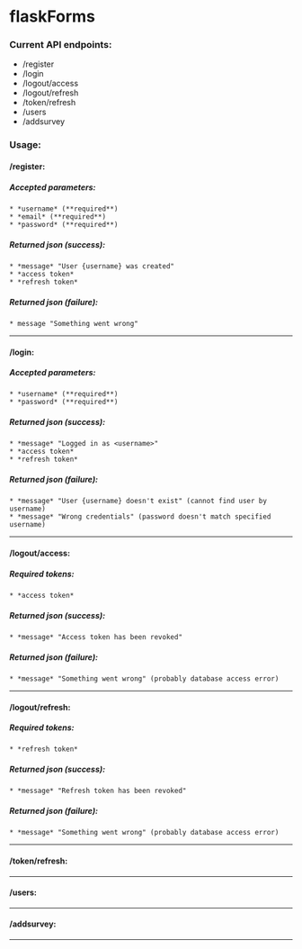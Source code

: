 # flaskForms
### Current API endpoints:

* /register
* /login
* /logout/access
* /logout/refresh
* /token/refresh
* /users
* /addsurvey

### Usage:
#### /register:

  ##### Accepted parameters:
    * *username* (**required**)
    * *email* (**required**)
    * *password* (**required**)
    
  ##### Returned json (success):
    * *message* "User {username} was created"
    * *access token*
    * *refresh token*
  
  ##### Returned json (failure):
    * message "Something went wrong"
----------------------
#### /login:

  ##### Accepted parameters:
    * *username* (**required**)
    * *password* (**required**)
    
  ##### Returned json (success):
    * *message* "Logged in as <username>"
    * *access token*
    * *refresh token*
  
  ##### Returned json (failure):
    * *message* "User {username} doesn't exist" (cannot find user by username)
    * *message* "Wrong credentials" (password doesn't match specified username)
----------------------   
#### /logout/access:
  
  ##### Required tokens:
    * *access token*
    
  ##### Returned json (success):
    * *message* "Access token has been revoked"
    
  ##### Returned json (failure):
    * *message* "Something went wrong" (probably database access error)
----------------------    
#### /logout/refresh:
  
  ##### Required tokens:
    * *refresh token*
    
  ##### Returned json (success):
    * *message* "Refresh token has been revoked"
    
  ##### Returned json (failure):
    * *message* "Something went wrong" (probably database access error)
----------------------    
#### /token/refresh:
----------------------
#### /users:
----------------------
#### /addsurvey:
----------------------
